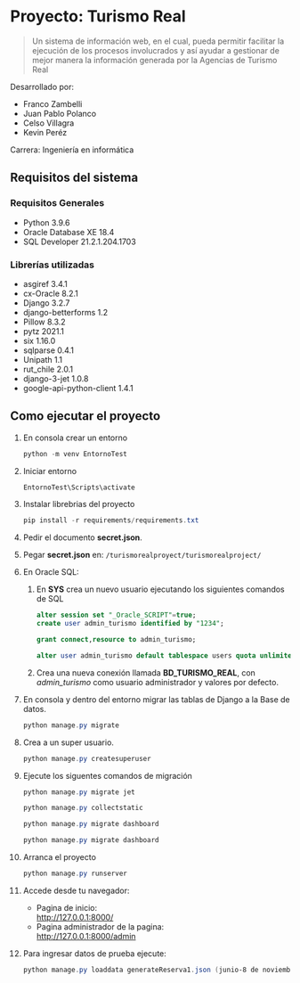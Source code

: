 # Proyecto: Turismo Real
> Un sistema de información web, en el cual, pueda permitir facilitar la ejecución  de los procesos involucrados y así ayudar a gestionar de mejor manera la información generada por la Agencias de Turismo Real

Desarrollado por:
- Franco Zambelli
- Juan Pablo Polanco
- Celso Villagra 
- Kevin Peréz

Carrera: Ingeniería en informática

## Requisitos del sistema
### Requisitos Generales
- Python 3.9.6
- Oracle Database XE 18.4
- SQL Developer 21.2.1.204.1703 
### Librerías utilizadas
- asgiref 3.4.1
- cx-Oracle 8.2.1
- Django 3.2.7
- django-betterforms 1.2
- Pillow 8.3.2
- pytz 2021.1
- six 1.16.0
- sqlparse 0.4.1
- Unipath 1.1
- rut_chile 2.0.1
- django-3-jet 1.0.8
- google-api-python-client 1.4.1

## Como ejecutar el proyecto
1. En consola crear un entorno
    ````powershell
    python -m venv EntornoTest
    ````
2. Iniciar entorno
    ````powershell
    EntornoTest\Scripts\activate
    ````
3. Instalar librebrias del proyecto
    ````powershell
    pip install -r requirements/requirements.txt
    ````
4. Pedir el documento __secret.json__.
5. Pegar __secret.json__ en: ``/turismorealproyect/turismorealproject/``

6. En Oracle SQL:
    1. En __SYS__ crea un nuevo usuario ejecutando los siguientes comandos de SQL
        ````sql
        alter session set "_Oracle_SCRIPT"=true;  
        create user admin_turismo identified by "1234";

        grant connect,resource to admin_turismo;

        alter user admin_turismo default tablespace users quota unlimited on users;
        ````
    2. Crea una nueva conexión llamada __BD_TURISMO_REAL__, con _admin_turismo_ como usuario administrador y valores por defecto. 

7. En consola y dentro del entorno migrar las tablas de Django a la Base de datos.
    ````powershell
    python manage.py migrate
    ````
8. Crea a un super usuario.
     ````powershell
     python manage.py createsuperuser
    ````
9. Ejecute los siguentes comandos de migración  
    ````powershell
    python manage.py migrate jet
    ````
    ````powershell
    python manage.py collectstatic
    ````
    ````powershell
    python manage.py migrate dashboard
    ````
    ````powershell
    python manage.py migrate dashboard
    ````
10. Arranca el proyecto
    ````powershell
    python manage.py runserver
    ````
11. Accede desde tu navegador:
    - Pagina de inicio:     
    http://127.0.0.1:8000/
    - Pagina administrador de la pagina:    
     http://127.0.0.1:8000/admin 

12. Para ingresar datos de prueba ejecute:
    ````powershell
    python manage.py loaddata generateReserva1.json (junio-8 de noviembre) 
    ````
 